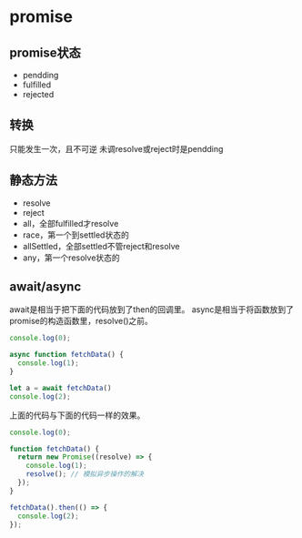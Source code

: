 # promise

## promise状态
- pendding
- fulfilled
- rejected
## 转换
只能发生一次，且不可逆
未调resolve或reject时是pendding
## 静态方法
- resolve
- reject
- all，全部fulfilled才resolve
- race，第一个到settled状态的
- allSettled，全部settled不管reject和resolve
- any，第一个resolve状态的

## await/async
await是相当于把下面的代码放到了then的回调里。
async是相当于将函数放到了promise的构造函数里，resolve()之前。

```js
console.log(0);

async function fetchData() {
  console.log(1);
}

let a = await fetchData()
console.log(2);
```

上面的代码与下面的代码一样的效果。

```js
console.log(0);

function fetchData() {
  return new Promise((resolve) => {
    console.log(1);
    resolve(); // 模拟异步操作的解决
  });
}

fetchData().then(() => {
  console.log(2);
});

```
